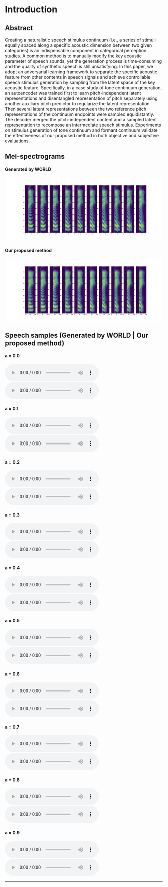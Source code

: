 # Introduction

## Abstract
Creating a naturalistic speech stimulus continuum (i.e., a series of stimuli equally spaced along a specific acoustic dimension between two given categories) is an indispensable component in categorical perception studies. A common method is to manually modify the key acoustic parameter of speech sounds, yet the generation process is time-consuming and the quality of synthetic speech is still unsatisfying. In this paper, we adopt an adversarial learning framework to separate the specific acoustic feature from other contents in speech signals and achieve controllable speech stimulus generation by sampling from the latent space of the key acoustic feature. Specifically, in a case study of tone continuum generation, an autoencoder was trained first to learn pitch-independent latent representations and disentangled representation of pitch separately using another auxiliary pitch predictor to regularize the latent representation. Then several latent representations between the two reference pitch representations of the continuum endpoints were sampled equidistantly. The decoder merged the pitch-independent content and a sampled latent representation to recompose an intermediate speech stimulus. Experiments on stimulus generation of tone continuum and formant continuum validate the effectiveness of our proposed method in both objective and subjective evaluations.


## Mel-spectrograms

#### Generated by WORLD
<center class="half">
    <img src="source/image/continuum_manual.png" width="500"/>
</center>

#### Our proposed method
<center class="half">
    <img src="source/image/continuum_patch.png" width="500"/>
</center>


## Speech samples (Generated by WORLD | Our proposed method)

#### a = 0.0
<p>
  <audio controls="controls">
    <source type="audio/wav" src="source/audio/world1.wav"></source>
  </audio>
  <audio controls="controls">
    <source type="audio/wav" src="source/audio/train1.wav"></source>
  </audio>
</p>

#### a = 0.1
<p>
  <audio controls="controls">
    <source type="audio/wav" src="source/audio/world2.wav"></source>
  </audio>
  <audio controls="controls">
    <source type="audio/wav" src="source/audio/train2.wav"></source>
  </audio>
</p>

#### a = 0.2
<p>
  <audio controls="controls">
    <source type="audio/wav" src="source/audio/world3.wav"></source>
  </audio>
  <audio controls="controls">
    <source type="audio/wav" src="source/audio/train3.wav"></source>
  </audio>
</p>

#### a = 0.3
<p>
  <audio controls="controls">
    <source type="audio/wav" src="source/audio/world4.wav"></source>
  </audio>
  <audio controls="controls">
    <source type="audio/wav" src="source/audio/train4.wav"></source>
  </audio>
</p>

#### a = 0.4
<p>
  <audio controls="controls">
    <source type="audio/wav" src="source/audio/world5.wav"></source>
  </audio>
  <audio controls="controls">
    <source type="audio/wav" src="source/audio/train5.wav"></source>
  </audio>
</p>

#### a = 0.5
<p>
  <audio controls="controls">
    <source type="audio/wav" src="source/audio/world6.wav"></source>
  </audio>
  <audio controls="controls">
    <source type="audio/wav" src="source/audio/train6.wav"></source>
  </audio>
</p>

#### a = 0.6
<p>
  <audio controls="controls">
    <source type="audio/wav" src="source/audio/world7.wav"></source>
  </audio>
  <audio controls="controls">
    <source type="audio/wav" src="source/audio/train7.wav"></source>
  </audio>
</p>

#### a = 0.7
<p>
  <audio controls="controls">
    <source type="audio/wav" src="source/audio/world8.wav"></source>
  </audio>
  <audio controls="controls">
    <source type="audio/wav" src="source/audio/train8.wav"></source>
  </audio>
</p>

#### a = 0.8
<p>
  <audio controls="controls">
    <source type="audio/wav" src="source/audio/world9.wav"></source>
  </audio>
  <audio controls="controls">
    <source type="audio/wav" src="source/audio/train9.wav"></source>
  </audio>
</p>

#### a = 0.9
<p>
  <audio controls="controls">
    <source type="audio/wav" src="source/audio/world10.wav"></source>
  </audio>
  <audio controls="controls">
    <source type="audio/wav" src="source/audio/train10.wav"></source>
  </audio>
</p>

---
